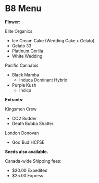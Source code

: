 # B8 Menu

<b>Flower:</b>

Elite Organics
- Ice Cream Cake (Wedding Cake x Gelato)
- Gelato 33
- Platinum Gorilla
- White Wedding

Pacific Cannabis
- Black Mamba
  - Induca Dominant Hybrid
- Purple Kush 
  - Indica

<b>Extracts:</b>

Kingsmen Crew
- CO2 Budder
- Death Bubba Shatter

London Donovan
- God Bud HCFSE


<b>Seeds also available.</b>


Canada-wide Shipping fees:
- $20.00 Expedited
- $25.00 Express
